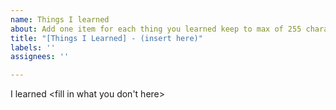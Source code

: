 ```yaml
---
name: Things I learned
about: Add one item for each thing you learned keep to max of 255 characters
title: "[Things I Learned] - (insert here)"
labels: ''
assignees: ''

---
```


I learned <fill in what you don't here>
